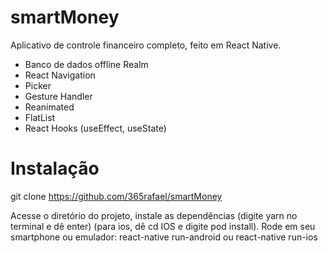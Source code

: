 # smartMoney

Aplicativo de controle financeiro completo, feito em React Native.

- Banco de dados offline Realm
- React Navigation
- Picker
- Gesture Handler
- Reanimated
- FlatList
- React Hooks (useEffect, useState)

# Instalação

git clone https://github.com/365rafael/smartMoney

Acesse o diretório do projeto, instale as dependências (digite yarn no terminal e dê enter) (para ios, dê cd IOS e digite pod install).
Rode em seu smartphone ou emulador: react-native run-android ou react-native run-ios
